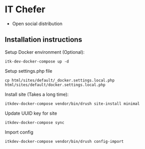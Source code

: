 # IT Chefer
- Open social distribution

## Installation instructions

Setup Docker environment (Optional):
```
itk-dev-docker-compose up -d
```
Setup settings.php file
```
cp html/sites/default/_docker.settings.local.php html/sites/default/docker.settings.local.php 
```
Install site (Takes a long time): 
```
itkdev-docker-compose vendor/bin/drush site-install minimal
```
Update UUID key for site
```
itkdev-docker-compose sync
```
Import config
```
itkdev-docker-compose vendor/bin/drush config-import
```